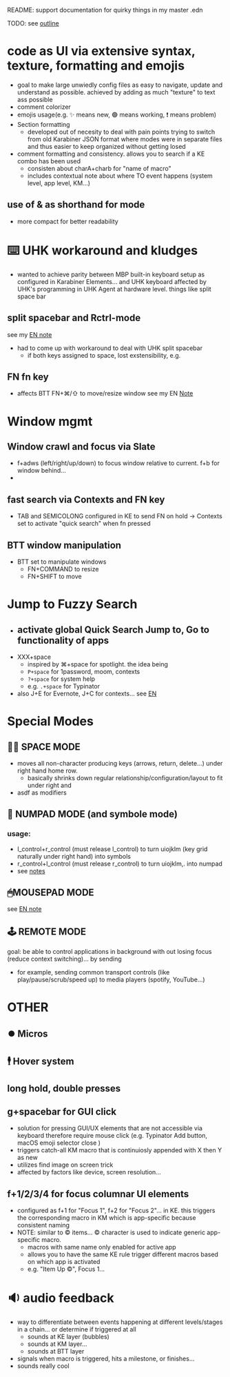 README: support documentation for quirky things in my master .edn
<!--  -->

TODO: see [outline](evernote:///view/11846588/s107/eb73deae-f988-4168-a76b-5d8487298d33/eb73deae-f988-4168-a76b-5d8487298d33/)

# code as UI via extensive  syntax, texture, formatting and emojis
- goal to make large unwiedly config files as easy to navigate, update and understand as possible. achieved by adding as much "texture" to text ass possible
- comment colorizer
- emojis usage(e.g.  ✨ means new, 🟢 means working, ❗ means problem)
- Section formatting
  - developed out of necesity to deal with pain points trying to switch from old Karabiner JSON format where modes were in separate files and thus easier to keep organized without getting losed
- comment formatting and consistency. allows you to search if a KE combo has been used
  - consisten about charA+charb for "name of macro"
  - includes contextual note about where TO event happens (system level, app level, KM...)
## use of & as shorthand for mode
- more compact for better readability

# ⌨️ UHK workaround and kludges
- wanted to achieve parity between MBP built-in keyboard setup as configured in Karabiner Elements... and UHK keyboard affected by UHK's programming in UHK Agent at hardware level. things like split space bar
## split spacebar and  Rctrl-mode
see my [EN note](https://www.evernote.com/shard/s107/sh/2ce02da7-2bc5-4ac7-a64b-27bc3483386d/LPknInhkjXOx9qTJ420zsgqsWAbbIowAuQaF1wGzfzrmHmELs8kuunM2vg)
- had to come up with workaround to deal with UHK split spacebar
  - if both keys assigned to space, lost exstensibility, e.g.

## FN fn key
- affects BTT FN+⌘/⇧ to move/resize window
see my EN [Note](https://www.evernote.com/shard/s107/sh/de794a31-e047-4a51-a6fb-abefb38187ff/ZfYX8IKWXy3wpA-NUDR2WavpyZLbg8GMabBIh2FAh1rptJFJkWW9BGQNug)

# Window mgmt
## Window crawl and focus via Slate
- f+adws (left/right/up/down) to focus window relative to current. f+b for window behind...
-
## fast search via Contexts and FN key
- TAB and SEMICOLONG configured in KE to send FN on hold -> Contexts set to activate "quick search" when fn pressed
## BTT window manipulation
- BTT set to manipulate windows
  - FN+COMMAND to resize
  - FN+SHIFT to move

# Jump to Fuzzy Search
- activate global Quick Search Jump to, Go to functionality of apps
  -
- XXX+space
  - inspired by ⌘+space for spotlight. the idea being
  - `P+space` for 1password, moom, contexts
  - `?+space` for system help
  - e.g. `.+space` for Typinator
- also J+E for Evernote, J+C for contexts...
see [EN](https://www.evernote.com/shard/s107/sh/23d79a6e-ef35-4ac6-a2d5-c142de974ec1/2ygVmocTd6fWyFUvlY_r43_7JyE6m44YM5cQAMiDv0lnCQWEhE6KXNZ4pg)


# Special Modes
## 👩‍🚀 SPACE MODE
- moves all non-character producing keys (arrows, return, delete...) under right hand home row.
  - basically shrinks down regular relationship/configuration/layout to fit under right and
- asdf as modifiers

## 🔢 NUMPAD MODE (and symbole mode)
### usage:
- l_control+r_control (must release l_control) to turn uiojklm (key grid naturally under right hand) into symbols
- r_control+l_control (must release r_control) to turn uiojklm,. into numpad
- see [notes](https://www.evernote.com/shard/s107/sh/c329bb2e-889b-4ad7-976f-0102d40ab18c/SrDoX2KMlevKrvlk5x3Yfh_AXLZldRWXyDiHvacdKxtKO9-q0upTtb7fQg)

## 🖱MOUSEPAD MODE
see [EN note](https://www.evernote.com/shard/s107/sh/8e0408df-3768-4f30-9fcf-76cd203d27ad/0ey5Lv0g5KdROc8Gh8Q9EwSkcNa37lKSbRq3oHXxDJu9SEL4QjGbHGheCA)

## 🕹 REMOTE MODE
goal: be able to control applications in background with out losing focus (reduce context switching)... by sending
- for example, sending common transport controls (like play/pause/scrub/speed up) to media players (spotify, YouTube...)

# OTHER
## ⏺️ Micros
## 🕴 Hover system
## long hold, double presses
## g+spacebar for GUI click
- solution for pressing GUI/UX elements that are not accessible via keyboard therefore require mouse click (e.g. Typinator Add button, macOS emoji selector close )
- triggers catch-all KM macro that is continuiosly appended with X then Y as new
- utilizes find image on screen trick
- affected by factors like device, screen resolution...
## f+1/2/3/4 for focus columnar UI elements
- configured as f+1 for "Focus 1", f+2 for "Focus 2"... in KE. this triggers the corresponding macro in KM which is app-specific because consistent naming
- NOTE: similar to © items... © character is used to indicate generic  app-specific macro.
  - macros with same name only enabled for active app
  - allows you to have the same KE rule trigger different macros based on which app is activated
  - e.g. "Item Up ©", Focus 1...



# 🔉 audio feedback
- way to differentiate between events happening at different levels/stages in a chain... or determine if triggered at all
  - sounds at KE layer (bubbles)
  - sounds at KM layer...
  - sounds at BTT layer
- signals when macro is triggered, hits a milestone, or finishes...
- sounds really cool
